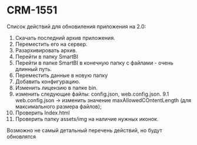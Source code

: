 # CRM-1551

Список действий для обновиления приложения на 2.0:
1. Скачать последний архив приложения.
2. Переместить его на  сервер.
3. Разархивировать архив.
4. Перейти в папку SmartBI
5. Перейти в папке SmartBI  в конечную папку с файлами - очень длинный путь.
6. Переместить данные в новую папку
7. Добавить конфигурацию.
8. Изменить лицензию в папке  bin.
9. изменить следующие файлы: config.json, web.config.json.
9.1 web.config.json -> изменить значение maxAllowedCOntentLength (для максимального размера файлов);
10. Проверить Index.html
11. Проверить папку assets/img на наличие нужных иконок.

Возможно не самый детальный перечень действий, но будут обновлятся
